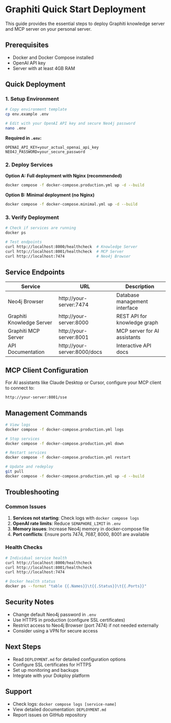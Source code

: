 # Graphiti Quick Start Deployment

This guide provides the essential steps to deploy Graphiti knowledge server and MCP server on your personal server.

## Prerequisites

- Docker and Docker Compose installed
- OpenAI API key
- Server with at least 4GB RAM

## Quick Deployment

### 1. Setup Environment

```bash
# Copy environment template
cp env.example .env

# Edit with your OpenAI API key and secure Neo4j password
nano .env
```

**Required in `.env`:**
```
OPENAI_API_KEY=your_actual_openai_api_key
NEO4J_PASSWORD=your_secure_password
```

### 2. Deploy Services

**Option A: Full deployment with Nginx (recommended)**
```bash
docker compose -f docker-compose.production.yml up -d --build
```

**Option B: Minimal deployment (no Nginx)**
```bash
docker compose -f docker-compose.minimal.yml up -d --build
```

### 3. Verify Deployment

```bash
# Check if services are running
docker ps

# Test endpoints
curl http://localhost:8000/healthcheck  # Knowledge Server
curl http://localhost:8001/healthcheck  # MCP Server
curl http://localhost:7474              # Neo4j Browser
```

## Service Endpoints

| Service | URL | Description |
|---------|-----|-------------|
| Neo4j Browser | http://your-server:7474 | Database management interface |
| Graphiti Knowledge Server | http://your-server:8000 | REST API for knowledge graph |
| Graphiti MCP Server | http://your-server:8001 | MCP server for AI assistants |
| API Documentation | http://your-server:8000/docs | Interactive API docs |

## MCP Client Configuration

For AI assistants like Claude Desktop or Cursor, configure your MCP client to connect to:

```
http://your-server:8001/sse
```

## Management Commands

```bash
# View logs
docker compose -f docker-compose.production.yml logs

# Stop services
docker compose -f docker-compose.production.yml down

# Restart services
docker compose -f docker-compose.production.yml restart

# Update and redeploy
git pull
docker compose -f docker-compose.production.yml up -d --build
```

## Troubleshooting

### Common Issues

1. **Services not starting**: Check logs with `docker compose logs`
2. **OpenAI rate limits**: Reduce `SEMAPHORE_LIMIT` in `.env`
3. **Memory issues**: Increase Neo4j memory in docker-compose file
4. **Port conflicts**: Ensure ports 7474, 7687, 8000, 8001 are available

### Health Checks

```bash
# Individual service health
curl http://localhost:8000/healthcheck
curl http://localhost:8001/healthcheck
curl http://localhost:7474

# Docker health status
docker ps --format "table {{.Names}}\t{{.Status}}\t{{.Ports}}"
```

## Security Notes

- Change default Neo4j password in `.env`
- Use HTTPS in production (configure SSL certificates)
- Restrict access to Neo4j Browser (port 7474) if not needed externally
- Consider using a VPN for secure access

## Next Steps

- Read `DEPLOYMENT.md` for detailed configuration options
- Configure SSL certificates for HTTPS
- Set up monitoring and backups
- Integrate with your Dokploy platform

## Support

- Check logs: `docker compose logs [service-name]`
- View detailed documentation: `DEPLOYMENT.md`
- Report issues on GitHub repository 